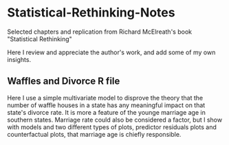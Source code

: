 # Statistical-Rethinking-Notes
Selected chapters and replication from Richard McElreath's book "Statistical Rethinking"

Here I review and appreciate the author's work, and add some of my own insights.


## Waffles and Divorce R file 
Here I use a simple multivariate model to disprove the theory that the number of waffle houses in a state has any meaningful impact on that state's divorce rate. It is more a feature of the younge marriage age in southern states. Marriage rate could also be considered a factor, but I show with models and two different types of plots, predictor residuals plots and counterfactual plots, that marriage age is chiefly responsible.
